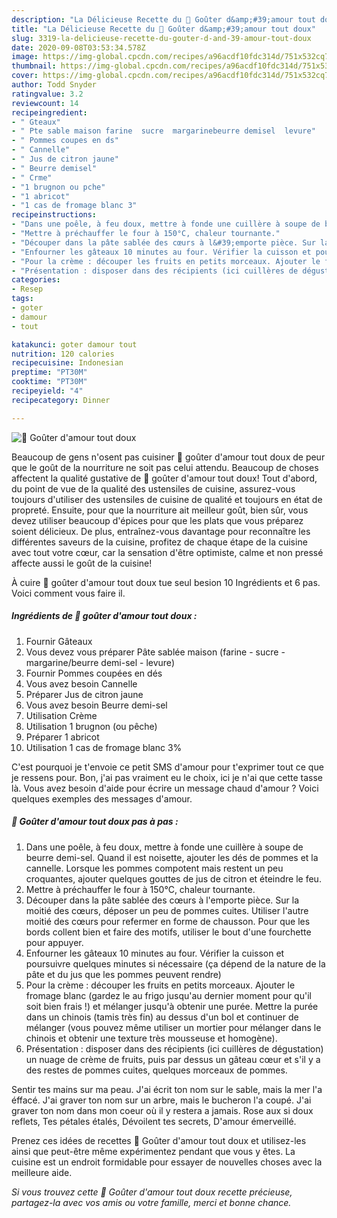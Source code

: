 ```yaml
---
description: "La Délicieuse Recette du 💮 Goûter d&amp;#39;amour tout doux"
title: "La Délicieuse Recette du 💮 Goûter d&amp;#39;amour tout doux"
slug: 3319-la-delicieuse-recette-du-gouter-d-and-39-amour-tout-doux
date: 2020-09-08T03:53:34.578Z
image: https://img-global.cpcdn.com/recipes/a96acdf10fdc314d/751x532cq70/💮-gouter-damour-tout-doux-photo-principale-de-la-recette.jpg
thumbnail: https://img-global.cpcdn.com/recipes/a96acdf10fdc314d/751x532cq70/💮-gouter-damour-tout-doux-photo-principale-de-la-recette.jpg
cover: https://img-global.cpcdn.com/recipes/a96acdf10fdc314d/751x532cq70/💮-gouter-damour-tout-doux-photo-principale-de-la-recette.jpg
author: Todd Snyder
ratingvalue: 3.2
reviewcount: 14
recipeingredient:
- " Gteaux"
- " Pte sable maison farine  sucre  margarinebeurre demisel  levure"
- " Pommes coupes en ds"
- " Cannelle"
- " Jus de citron jaune"
- " Beurre demisel"
- " Crme"
- "1 brugnon ou pche"
- "1 abricot"
- "1 cas de fromage blanc 3"
recipeinstructions:
- "Dans une poêle, à feu doux, mettre à fonde une cuillère à soupe de beurre demi-sel. Quand il est noisette, ajouter les dés de pommes et la cannelle. Lorsque les pommes compotent mais restent un peu croquantes, ajouter quelques gouttes de jus de citron et éteindre le feu."
- "Mettre à préchauffer le four à 150°C, chaleur tournante."
- "Découper dans la pâte sablée des cœurs à l&#39;emporte pièce. Sur la moitié des cœurs, déposer un peu de pommes cuites. Utiliser l&#39;autre moitié des cœurs pour refermer en forme de chausson. Pour que les bords collent bien et faire des motifs, utiliser le bout d&#39;une fourchette pour appuyer."
- "Enfourner les gâteaux 10 minutes au four. Vérifier la cuisson et poursuivre quelques minutes si nécessaire (ça dépend de la nature de la pâte et du jus que les pommes peuvent rendre)"
- "Pour la crème : découper les fruits en petits morceaux. Ajouter le fromage blanc (gardez le au frigo jusqu&#39;au dernier moment pour qu&#39;il soit bien frais !) et mélanger jusqu&#39;à obtenir une purée. Mettre la purée dans un chinois (tamis très fin) au dessus d&#39;un bol et continuer de mélanger (vous pouvez même utiliser un mortier pour mélanger dans le chinois et obtenir une texture très mousseuse et homogène)."
- "Présentation : disposer dans des récipients (ici cuillères de dégustation) un nuage de crème de fruits, puis par dessus un gâteau cœur et s&#39;il y a des restes de pommes cuites, quelques morceaux de pommes."
categories:
- Resep
tags:
- goter
- damour
- tout

katakunci: goter damour tout 
nutrition: 120 calories
recipecuisine: Indonesian
preptime: "PT30M"
cooktime: "PT30M"
recipeyield: "4"
recipecategory: Dinner

---
```



![💮 Goûter d&#39;amour tout doux](https://img-global.cpcdn.com/recipes/a96acdf10fdc314d/751x532cq70/💮-gouter-damour-tout-doux-photo-principale-de-la-recette.jpg)

Beaucoup de gens n'osent pas cuisiner 💮 goûter d&#39;amour tout doux de peur que le goût de la nourriture ne soit pas celui attendu. Beaucoup de choses affectent la qualité gustative de 💮 goûter d&#39;amour tout doux! Tout d'abord, du point de vue de la qualité des ustensiles de cuisine, assurez-vous toujours d'utiliser des ustensiles de cuisine de qualité et toujours en état de propreté. Ensuite, pour que la nourriture ait meilleur goût, bien sûr, vous devez utiliser beaucoup d'épices pour que les plats que vous préparez soient délicieux. De plus, entraînez-vous davantage pour reconnaître les différentes saveurs de la cuisine, profitez de chaque étape de la cuisine avec tout votre cœur, car la sensation d'être optimiste, calme et non pressé affecte aussi le goût de la cuisine!

<!--inarticleads1-->

À cuire 💮 goûter d&#39;amour tout doux tue seul besion 10 Ingrédients et 6 pas. Voici comment vous faire il.

##### Ingrédients de 💮 goûter d&#39;amour tout doux :

1. Fournir  Gâteaux
1. Vous devez vous préparer  Pâte sablée maison (farine - sucre - margarine/beurre demi-sel - levure)
1. Fournir  Pommes coupées en dés
1. Vous avez besoin  Cannelle
1. Préparer  Jus de citron jaune
1. Vous avez besoin  Beurre demi-sel
1. Utilisation  Crème
1. Utilisation 1 brugnon (ou pêche)
1. Préparer 1 abricot
1. Utilisation 1 cas de fromage blanc 3%


C&#39;est pourquoi je t&#39;envoie ce petit SMS d&#39;amour pour t&#39;exprimer tout ce que je ressens pour. Bon, j&#39;ai pas vraiment eu le choix, ici je n&#39;ai que cette tasse là. Vous avez besoin d&#39;aide pour écrire un message chaud d&#39;amour ? Voici quelques exemples des messages d&#39;amour. 

<!--inarticleads2-->

##### 💮 Goûter d&#39;amour tout doux pas à pas :

1. Dans une poêle, à feu doux, mettre à fonde une cuillère à soupe de beurre demi-sel. Quand il est noisette, ajouter les dés de pommes et la cannelle. Lorsque les pommes compotent mais restent un peu croquantes, ajouter quelques gouttes de jus de citron et éteindre le feu.
1. Mettre à préchauffer le four à 150°C, chaleur tournante.
1. Découper dans la pâte sablée des cœurs à l&#39;emporte pièce. Sur la moitié des cœurs, déposer un peu de pommes cuites. Utiliser l&#39;autre moitié des cœurs pour refermer en forme de chausson. Pour que les bords collent bien et faire des motifs, utiliser le bout d&#39;une fourchette pour appuyer.
1. Enfourner les gâteaux 10 minutes au four. Vérifier la cuisson et poursuivre quelques minutes si nécessaire (ça dépend de la nature de la pâte et du jus que les pommes peuvent rendre)
1. Pour la crème : découper les fruits en petits morceaux. Ajouter le fromage blanc (gardez le au frigo jusqu&#39;au dernier moment pour qu&#39;il soit bien frais !) et mélanger jusqu&#39;à obtenir une purée. Mettre la purée dans un chinois (tamis très fin) au dessus d&#39;un bol et continuer de mélanger (vous pouvez même utiliser un mortier pour mélanger dans le chinois et obtenir une texture très mousseuse et homogène).
1. Présentation : disposer dans des récipients (ici cuillères de dégustation) un nuage de crème de fruits, puis par dessus un gâteau cœur et s&#39;il y a des restes de pommes cuites, quelques morceaux de pommes.


Sentir tes mains sur ma peau. J&#39;ai écrit ton nom sur le sable, mais la mer l&#39;a éffacé. J&#39;ai graver ton nom sur un arbre, mais le bucheron l&#39;a coupé. J&#39;ai graver ton nom dans mon coeur où il y restera a jamais. Rose aux si doux reflets, Tes pétales étalés, Dévoilent tes secrets, D&#39;amour émerveillé. 

<!--inarticleads1-->

<p>
Prenez ces idées de recettes 💮 Goûter d&#39;amour tout doux et utilisez-les ainsi que peut-être même expérimentez pendant que vous y êtes. La cuisine est un endroit formidable pour essayer de nouvelles choses avec la meilleure aide.
</p>

<p>
<i>Si vous trouvez cette 💮 Goûter d&#39;amour tout doux recette précieuse, partagez-la avec vos amis ou votre famille, merci et bonne chance.</i>
</p>
